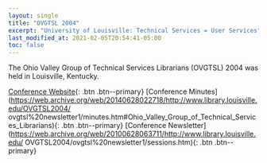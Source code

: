 ```yaml
---
layout: single
title: "OVGTSL 2004"
excerpt: "University of Louisville: Technical Services = User Services"
last_modified_at: 2021-02-05T20:54:41-05:00
toc: false
---
```


The Ohio Valley Group of Technical Services Librarians (OVGTSL) 2004 was held in Louisville, Kentucky.

[Conference Website](https://web.archive.org/web/20140628022551/http://www.library.louisville.edu/OVGTSL2004/home.htm){: .btn .btn--primary}
[Conference Minutes](https://web.archive.org/web/20140628022718/http://www.library.louisville.edu/OVGTSL2004/
ovgtsl%20newsletter1/minutes.htm#Ohio_Valley_Group_of_Technical_Services_Librarians){: .btn .btn--primary}
[Conference Newsletter](https://web.archive.org/web/20100628063711/http://www.library.louisville.edu/
OVGTSL2004/ovgtsl%20newsletter1/sessions.htm){: .btn .btn--primary}
